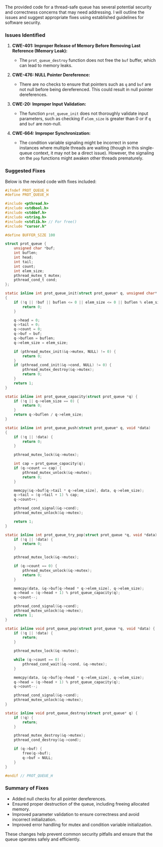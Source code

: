 The provided code for a thread-safe queue has several potential security and correctness concerns that may need addressing. I will outline the issues and suggest appropriate fixes using established guidelines for software security.

### Issues Identified

1. **CWE-401: Improper Release of Memory Before Removing Last Reference (Memory Leak):**
   - The `prot_queue_destroy` function does not free the `buf` buffer, which can lead to memory leaks.

2. **CWE-476: NULL Pointer Dereference:**
   - There are no checks to ensure that pointers such as `q` and `buf` are not null before being dereferenced. This could result in null pointer dereferences.

3. **CWE-20: Improper Input Validation:**
   - The function `prot_queue_init` does not thoroughly validate input parameters, such as checking if `elem_size` is greater than 0 or if `q` and `buf` are non-null.

4. **CWE-664: Improper Synchronization:**
   - The condition variable signaling might be incorrect in some instances where multiple threads are waiting (though in this single-queue context, it may not be a direct issue). However, the signaling on the `pop` functions might awaken other threads prematurely.

### Suggested Fixes

Below is the revised code with fixes included:

```c
#ifndef PROT_QUEUE_H
#define PROT_QUEUE_H

#include <pthread.h>
#include <stdbool.h>
#include <stddef.h>
#include <string.h>
#include <stdlib.h> // For free()
#include "cursor.h"

#define BUFFER_SIZE 100

struct prot_queue {
    unsigned char *buf;
    int buflen;
    int head;
    int tail;
    int count;
    int elem_size;
    pthread_mutex_t mutex;
    pthread_cond_t cond;
};

static inline int prot_queue_init(struct prot_queue* q, unsigned char* buf, int buflen, int elem_size)
{
    if (!q || !buf || buflen <= 0 || elem_size <= 0 || buflen % elem_size != 0) {
        return 0;
    }

    q->head = 0;
    q->tail = 0;
    q->count = 0;
    q->buf = buf;
    q->buflen = buflen;
    q->elem_size = elem_size;

    if (pthread_mutex_init(&q->mutex, NULL) != 0) {
        return 0;
    }
    if (pthread_cond_init(&q->cond, NULL) != 0) {
        pthread_mutex_destroy(&q->mutex);
        return 0;
    }
    return 1;
}

static inline int prot_queue_capacity(struct prot_queue *q) {
    if (!q || q->elem_size == 0) {
        return 0;
    }
    return q->buflen / q->elem_size;
}

static inline int prot_queue_push(struct prot_queue* q, void *data)
{
    if (!q || !data) {
        return 0;
    }

    pthread_mutex_lock(&q->mutex);

    int cap = prot_queue_capacity(q);
    if (q->count == cap) {
        pthread_mutex_unlock(&q->mutex);
        return 0;
    }

    memcpy(&q->buf[q->tail * q->elem_size], data, q->elem_size);
    q->tail = (q->tail + 1) % cap;
    q->count++;

    pthread_cond_signal(&q->cond);
    pthread_mutex_unlock(&q->mutex);

    return 1;
}

static inline int prot_queue_try_pop(struct prot_queue *q, void *data) {
    if (!q || !data) {
        return 0;
    }

    pthread_mutex_lock(&q->mutex);

    if (q->count == 0) {
        pthread_mutex_unlock(&q->mutex);
        return 0;
    }

    memcpy(data, &q->buf[q->head * q->elem_size], q->elem_size);
    q->head = (q->head + 1) % prot_queue_capacity(q);
    q->count--;

    pthread_cond_signal(&q->cond);
    pthread_mutex_unlock(&q->mutex);
    return 1;
}

static inline void prot_queue_pop(struct prot_queue *q, void *data) {
    if (!q || !data) {
        return;
    }

    pthread_mutex_lock(&q->mutex);

    while (q->count == 0) {
        pthread_cond_wait(&q->cond, &q->mutex);
    }

    memcpy(data, &q->buf[q->head * q->elem_size], q->elem_size);
    q->head = (q->head + 1) % prot_queue_capacity(q);
    q->count--;

    pthread_cond_signal(&q->cond);
    pthread_mutex_unlock(&q->mutex);
}

static inline void prot_queue_destroy(struct prot_queue* q) {
    if (!q) {
        return;
    }

    pthread_mutex_destroy(&q->mutex);
    pthread_cond_destroy(&q->cond);

    if (q->buf) {
        free(q->buf);
        q->buf = NULL;
    }
}

#endif // PROT_QUEUE_H
```

### Summary of Fixes
- Added null checks for all pointer dereferences.
- Ensured proper destruction of the queue, including freeing allocated memory.
- Improved parameter validation to ensure correctness and avoid incorrect initialization.
- Improved error handling for mutex and condition variable initialization.

These changes help prevent common security pitfalls and ensure that the queue operates safely and efficiently.